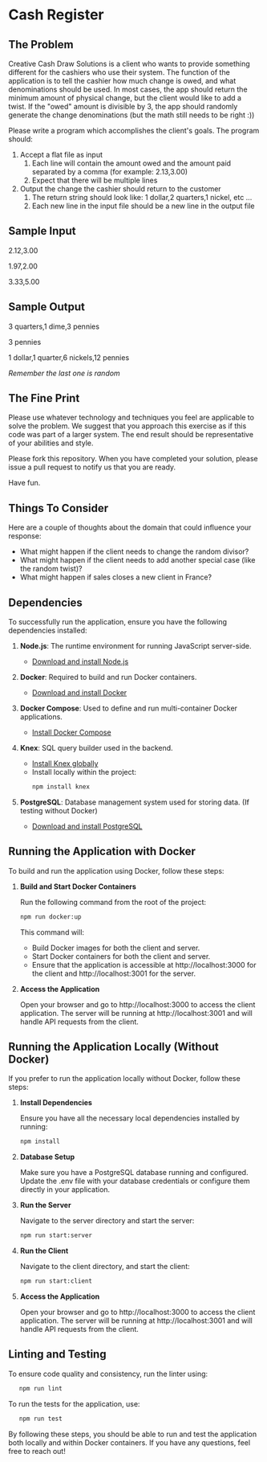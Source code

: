 # Cash Register

## The Problem

Creative Cash Draw Solutions is a client who wants to provide something different for the cashiers who use their system. The function of the application is to tell the cashier how much change is owed, and what denominations should be used. In most cases, the app should return the minimum amount of physical change, but the client would like to add a twist. If the "owed" amount is divisible by 3, the app should randomly generate the change denominations (but the math still needs to be right :))

Please write a program which accomplishes the client's goals. The program should:

1. Accept a flat file as input
   1. Each line will contain the amount owed and the amount paid separated by a comma (for example: 2.13,3.00)
   2. Expect that there will be multiple lines
2. Output the change the cashier should return to the customer
   1. The return string should look like: 1 dollar,2 quarters,1 nickel, etc ...
   2. Each new line in the input file should be a new line in the output file

## Sample Input

2.12,3.00

1.97,2.00

3.33,5.00

## Sample Output

3 quarters,1 dime,3 pennies

3 pennies

1 dollar,1 quarter,6 nickels,12 pennies

_Remember the last one is random_

## The Fine Print

Please use whatever technology and techniques you feel are applicable to solve the problem. We suggest that you approach this exercise as if this code was part of a larger system. The end result should be representative of your abilities and style.

Please fork this repository. When you have completed your solution, please issue a pull request to notify us that you are ready.

Have fun.

## Things To Consider

Here are a couple of thoughts about the domain that could influence your response:

- What might happen if the client needs to change the random divisor?
- What might happen if the client needs to add another special case (like the random twist)?
- What might happen if sales closes a new client in France?

## Dependencies

To successfully run the application, ensure you have the following dependencies installed:

1. **Node.js**: The runtime environment for running JavaScript server-side.

   - [Download and install Node.js](https://nodejs.org/)

2. **Docker**: Required to build and run Docker containers.

   - [Download and install Docker](https://www.docker.com/products/docker-desktop)

3. **Docker Compose**: Used to define and run multi-container Docker applications.

   - [Install Docker Compose](https://docs.docker.com/compose/install/)

4. **Knex**: SQL query builder used in the backend.

   - [Install Knex globally](https://knexjs.org/#Installation)
   - Install locally within the project:
     ```bash
     npm install knex
     ```

5. **PostgreSQL**: Database management system used for storing data. (If testing without Docker)
   - [Download and install PostgreSQL](https://www.postgresql.org/download/)

## Running the Application with Docker

To build and run the application using Docker, follow these steps:

1. **Build and Start Docker Containers**

   Run the following command from the root of the project:

   ```bash
   npm run docker:up
   ```

   This command will:

   - Build Docker images for both the client and server.
   - Start Docker containers for both the client and server.
   - Ensure that the application is accessible at http://localhost:3000 for the client and http://localhost:3001 for the server.

2. **Access the Application**

   Open your browser and go to http://localhost:3000 to access the client application. The server will be running at http://localhost:3001 and will handle API requests from the client.

## Running the Application Locally (Without Docker)

If you prefer to run the application locally without Docker, follow these steps:

1. **Install Dependencies**

   Ensure you have all the necessary local dependencies installed by running:

   ```bash
   npm install
   ```

2. **Database Setup**

   Make sure you have a PostgreSQL database running and configured. Update the .env file with your database credentials or configure them directly in your application.

3. **Run the Server**

   Navigate to the server directory and start the server:

   ```bash
   npm run start:server
   ```

4. **Run the Client**

   Navigate to the client directory, and start the client:

   ```bash
   npm run start:client
   ```

5. **Access the Application**

   Open your browser and go to http://localhost:3000 to access the client application.
   The server will be running at http://localhost:3001 and will handle API requests from the client.

## Linting and Testing

To ensure code quality and consistency, run the linter using:

```bash
   npm run lint
```

To run the tests for the application, use:

```bash
   npm run test
```

By following these steps, you should be able to run and test the application both locally and within Docker containers. If you have any questions, feel free to reach out!
